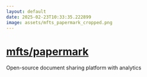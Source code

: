 ```yaml
---
layout: default
date: 2025-02-23T10:33:35.222899
image: assets/mfts_papermark_cropped.png
---
```


# [mfts/papermark](https://github.com/mfts/papermark)

Open-source document sharing platform with analytics
